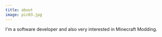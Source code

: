 ```yaml
---
title: about
image: pic03.jpg
---
```

I'm a software developer and also very interested in Minecraft Modding.